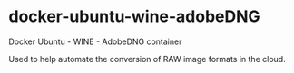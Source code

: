 # docker-ubuntu-wine-adobeDNG
Docker Ubuntu - WINE - AdobeDNG container

Used to help automate the conversion of RAW image formats in the cloud.
